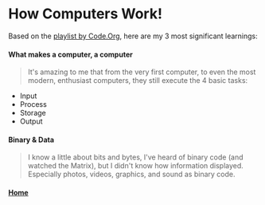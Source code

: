 # How Computers Work!

Based on the [playlist by Code.Org](https://www.youtube.com/playlist?list=PLzdnOPI1iJNcsRwJhvksEo1tJqjIqWbN-), here are my 3 most significant learnings:

#### What makes a computer, a computer

> It's amazing to me that from the very first computer, to even the most modern, enthusiast computers, they still execute the 4 basic tasks:

- Input
- Process
- Storage
- Output

#### Binary & Data

> I know a little about bits and bytes, I've heard of binary code (and watched the Matrix), but I didn't know how information displayed. Especially photos, videos, graphics, and sound as binary code.

#### 

>


**[Home](https://swannmitch.github.io/learning-journal-repo/)**
